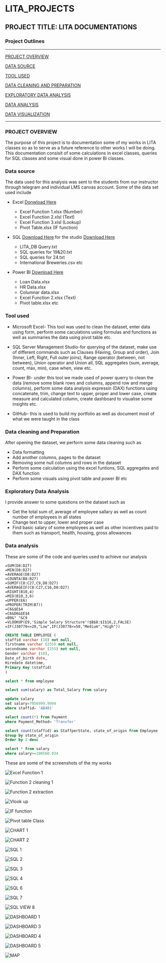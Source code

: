 # LITA_PROJECTS

## PROJECT TITLE: LITA DOCUMENTATIONS 
### Project Outlines
---
[PROJECT OVERVIEW](#project-overview)

[DATA SOURCE](#data-source)

[TOOL USED](#tool-used)

[DATA CLEANING AND PREPARATION](#data-cleaning-and-preparation)

[EXPLORATORY DATA ANALYSIS](#exploratory-data-analysis)

[DATA ANALYSIS](#data-analysis)

[DATA VISUALIZATION](#data-visualization)

---
### PROJECT OVERVIEW

The purpose of this project is to documentation some of my works in LITA classes so as to serve as a future reference to other works I will be doing. This documentation consisit of some calculations in excel classes, queries for SQL classes and some visual done in power Bi classes.

### Data source
The data used for this analysis was sent to the students from our instructor through telegram and individual LMS canvas account. Some of the data set used include
- Excel [Donwload Here](https://www.microsoft.com/en-ng/search/explore?q=Microsoft+Excel+2016+download)
  - Excel Function 1.xlsx (Number)
  - Excel Function 2.xlsl (Text)
  - Excel Function 3.xlsl (Lookup)
  - Pivot Table.xlsx (IF function)
  
- SQL [Download Here](https://www.microsoft.com/en-us/sql-server/sql-server-downloads) for the studio [Download Here](https://learn.microsoft.com/en-us/sql/ssms/download-sql-server-management-studio-ssms?view=sql-server-ver16)
  - LITA_DB Query.txt
  - SQL queries for 19&20.txt
  - SQL queries for 24.txt
  - International Breweries.csv etc
  
- Power BI [Download Here](https://www.microsoft.com/en-us/download/details.aspx?id=58494)
  - Loan Data.xlsx
  - HR Data.xlsx
  - Columnar data.xlsx
  - Excel Function 2.xlsx (Text)
  - Pivot table.xlsx etc

### Tool used  
- Microsoft Excel- This tool was used to clean the dataset, enter data using form, perform some caculations using formulas and functions as well as summaries the data using pivot table etc.
  
- SQL Server Management Studio-for querying of the dataset, make use of different commands such as Clauses (Having, Group and order), Join (Inner, Left, Right, Full outer joins), Range operator (between, not between), Union operator and Union all, SQL aggregates (sum, average, count, max, min), case when, view etc.
  
- Power BI- under this tool we made used of power querry to clean the data (remove some blank rows and columns, append row and merge columns), perform some data analysis expressin (DAX) functions using concatenate, trim, change text to upper, proper and lower case, create measure and calculated column, create dashboard to visualise some  insights etc.
  
- GitHub- this is used to build my portfolio as well as document most of what we were taught in the class

### Data cleaning and Preparation
After opening the dataset, we perform some data cleaning such as
- Data formatting
- Add another columns, pages to the dataset
- Removing some null columns and rows in the dataset
- Perform some calculation using the excel funtions, SQL aggregates and DAX function
- Perform some visuals using pivot table and power BI etc

### Exploratory Data Analysis 
I provide answer to some questions on the dataset such as 
- Get the total sum of, average of employee sallary as well as count number of employees in all states
- Change text to upper, lower and proper case
- Find basic salary of some employees as well as other incentives paid to them such as transport, health, housing, gross allowances 

### Data analysis
These are some of the code and queries used to achieve our analysis
```Excel
=SUM(D8:D27)
=MIN(D8:D27)
=AVERAGE(D8:D27)
=COUNTA(B8:B27)
=SUMIF(C8:C27,C9,D8:D27)
=AVERAGEIF(C8:C27,C16,D8:D27)
=RIGHT(B10,4)
=MID(B10,3,6)
=UPPER(E6)
=PROPER(TRIM(B7))
=C6&$E$4
=C6&D6&$E$4
=B9&" "&C9
=VLOOKUP(E9,'Simple Salary Structure'!$B$8:$I$16,2,FALSE)
=IF(J30778<=20,"Low",IF(J30778<=50,"Medium","High"))
```
``` SQL
CREATE TABLE EMPLOYEE (
staffid varchar (10) not null,
firstname varchar (255) not null,
secondname varchar (255) not null,
Gender varchar (10),
Date_of_birth date,
Hiredate datetime,
Primary Key (staffid)
)

select * from employee

select sum(salary) as Total_Salary from salary

update salary
set salary=7056999.9994
where staffid= 'AB401'

select count(*) from Payment
where Payment_Method= 'Transfer'

select count(staffid) as StaffperState, state_of_origin from Employee
Group by state_of_origin
Order by 2 desc

select * from salary
where salary>=100560.934
```
These are some of the screenshots of the my works

![Excel Function 1](https://github.com/user-attachments/assets/958737a3-a793-464d-a1d6-14dd3c2baaf9)

![Function 2 cleaning 1](https://github.com/user-attachments/assets/e8ae6e4e-8997-4d3f-88d9-d4d9233c3f6c)

![Function 2 extraction](https://github.com/user-attachments/assets/d1c47272-6276-4c8c-8e51-f887782a7b5c)

![Vlook up](https://github.com/user-attachments/assets/0a760bf1-5432-4ff5-b90c-e531d9f5530f)

![IF function](https://github.com/user-attachments/assets/552bd6b5-dcbf-4df2-9c3d-d9918419cf46)

![Pivot table Class](https://github.com/user-attachments/assets/b6b09dc2-b754-403d-b38c-3504c7ae1ef5)

![CHART 1](https://github.com/user-attachments/assets/387f188e-ae4f-4600-bbfc-37078e5b322f)

![CHART 2](https://github.com/user-attachments/assets/420e97c4-fd94-4fbe-9f87-c9c9c2dc2819)

![SQL 1](https://github.com/user-attachments/assets/5d700147-64f0-4f46-9c0f-7a1474aa7141)

![SQL 2](https://github.com/user-attachments/assets/15aece22-c2d5-4eb7-b28c-dbc4d1ba9bd5)

![SQL 3](https://github.com/user-attachments/assets/c4bfc1f2-ec08-4769-bbf1-104aaaabee99)

![SQL 4](https://github.com/user-attachments/assets/4e0a1af6-766e-4c08-ab5d-3a3cd9a6a789)

![SQL 6](https://github.com/user-attachments/assets/ab29d691-b973-4ed8-8029-995193621a36)

![SQL 7](https://github.com/user-attachments/assets/22c05514-6a63-4569-848d-bf27de82333d)

![SQL VIEW 8](https://github.com/user-attachments/assets/a6fdb836-088a-4866-aaeb-d7cd347e8a1f)

![DASHBOARD 1](https://github.com/user-attachments/assets/f65cfd30-9e7d-477d-9ff2-2da7efbaec18)

![DASHBOARD 3](https://github.com/user-attachments/assets/5dc5a7bb-c880-414c-8f26-d4a44fd7cc30)

![DASHBOARD 4](https://github.com/user-attachments/assets/85d79ff8-8d9e-4d97-9847-04057bb885d8)

![DASHBOARD 5](https://github.com/user-attachments/assets/114ce559-8f75-4b36-b5ca-5e7b0c0be6c5)

![MAP](https://github.com/user-attachments/assets/a6902e9c-18fc-46d2-b7bf-ef0cffa6bcd0)










